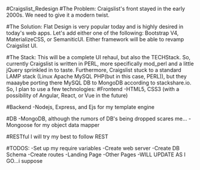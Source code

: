 #Craigslist_Redesign
#The Problem:
Craigslist's front stayed in the early 2000s. We need to give it a modern twist.

#The Solution:
Flat Design is very popular today and is highly desired in today's web apps. Let's add either one of the following: Bootstrap V4, MaterializeCSS, or SemaniticUI. Either framework will be able to revamp Craigslist UI.

#The Stack:
This will be a complete UI rehaul, but also the TECHStack. So, currently Craigslist is written in PERL, more specifically mod_perl and a little jQuery sprinkled in to taste. Furthermore, Craigslist stuck to a standard LAMP stack (Linux Apache MySQL PHP(but in this case, PERL)), but they maaaybe porting there MySQL DB to MongoDB according to stackshare.io. So, I plan to use a few technologies:
#Frontend
-HTML5, CSS3 (with a possibility of Angular, React, or Vue in the future)

#Backend
-Nodejs, Express, and Ejs for my template engine

#DB
-MongoDB, although the rumors of DB's being dropped scares me...
-Mongoose for my object data mapper

#RESTful
I will try my best to follow REST

#TODOS:
-Set up my require variables
-Create web server
-Create DB Schema
-Create routes
-Landing Page
-Other Pages
-WILL UPDATE AS I GO...i suppose
